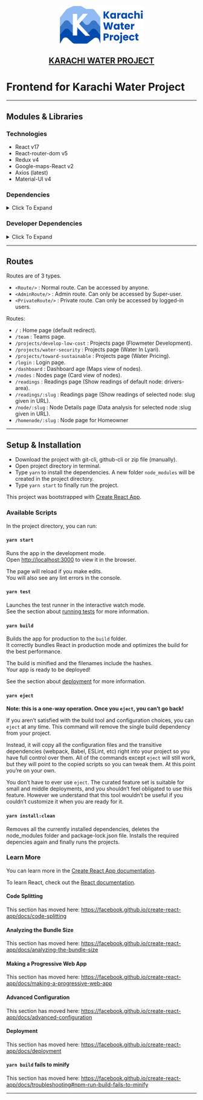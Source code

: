 <a href="https://www.karachiwaterproject.com/" style="color:inherit">
<p align="center">
<img height=100 src="./src/assets/img/kwp-logo.svg"/>
</p>
<h2 align="center">
KARACHI WATER PROJECT
</h2>
</a>

# Frontend for Karachi Water Project

---

## Modules & Libraries

### Technologies

- React v17
- React-router-dom v5
- Redux v4
- Google-maps-React v2
- Axios (latest)
- Material-UI v4

### Dependencies

<details><summary>Click To Expand</summary>

```
"@babel/core" : "7.14.0"
"@material-ui/core": "4.11.4"
"@material-ui/icons": "4.11.2"
"@material-ui/lab": "^4.0.0-alpha.61"
"axios": "^0.24.0"
"chart.js": "^3.5.0"
"classnames": "2.3.1"
"dotenv": "^10.0.0"
"google-maps-react": "^2.0.6"
"moment": "2.29.1"
"node-sass": "6.0.0"
"nouislider": "15.1.0"
"prop-types": "^15.8.0"
"react": "17.0.2"
"react-chartjs-2": "^3.0.4"
"react-datetime": "3.0.4"
"react-datetime-picker": "^3.4.3"
"react-dom": "17.0.2"
"react-error-overlay": "6.0.9"
"react-paginate": "^8.1.0"
"react-redux": "^7.2.6"
"react-router-dom": "5.2.0"
"react-scripts": "4.0.3"
"react-slick": "0.28.1"
"redux": "^4.1.2"
"redux-thunk": "^2.4.1"
"uuid": "^8.3.2"
```

</details>

### Developer Dependencies

<details><summary>Click To Expand</summary>

```
"@babel/cli": "7.13.16"
"@babel/plugin-proposal-class-properties": "7.13.0"
"@babel/preset-env": "7.14.1"
"@babel/preset-react": "7.13.13"
"eslint-plugin-react": "7.23.2"
```

</details>

---

## Routes

Routes are of 3 types.

- `<Route/>` : Normal route. Can be accessed by anyone.
- `<AdminRoute/>` : Admin route. Can only be accessed by Super-user.
- `<PrivateRoute/>` : Private route. Can only be accessed by logged-in users.

Routes:

- `/` : Home page (default redirect).
- `/team` : Teams page.
- `/projects/develop-low-cost` : Projects page (Flowmeter Development).
- `/projects/water-security` : Projects page (Water In Lyari).
- `/projects/toward-sustainable` : Projects page (Water Pricing).
- `/login` : Login page.
- `/dashboard` : Dashboard age (Maps view of nodes).
- `/nodes` : Nodes page (Card view of nodes).
- `/readings` : Readings page (Show readings of default node: drivers-area).
- `/readings/:slug` : Readings page (Show readings of selected node: slug given in URL).
- `/node/:slug` : Node Details page (Data analysis for selected node :slug given in URL).
- `/homenode/:slug` : Node page for Homeowner

---

## Setup & Installation

- Download the project with git-cli, github-cli or zip file (manually).
- Open project directory in terminal.
- Type `yarn` to install the dependencies. A new folder `node_modules` will be created in the project directory.
- Type `yarn start` to finally run the project.

This project was bootstrapped with [Create React App](https://github.com/facebook/create-react-app).

### Available Scripts

In the project directory, you can run:

#### `yarn start`

Runs the app in the development mode.<br />
Open [http://localhost:3000](http://localhost:3000) to view it in the browser.

The page will reload if you make edits.<br />
You will also see any lint errors in the console.

#### `yarn test`

Launches the test runner in the interactive watch mode.<br />
See the section about [running tests](https://facebook.github.io/create-react-app/docs/running-tests) for more information.

#### `yarn build`

Builds the app for production to the `build` folder.<br />
It correctly bundles React in production mode and optimizes the build for the best performance.

The build is minified and the filenames include the hashes.<br />
Your app is ready to be deployed!

See the section about [deployment](https://facebook.github.io/create-react-app/docs/deployment) for more information.

#### `yarn eject`

**Note: this is a one-way operation. Once you `eject`, you can’t go back!**

If you aren’t satisfied with the build tool and configuration choices, you can `eject` at any time. This command will remove the single build dependency from your project.

Instead, it will copy all the configuration files and the transitive dependencies (webpack, Babel, ESLint, etc) right into your project so you have full control over them. All of the commands except `eject` will still work, but they will point to the copied scripts so you can tweak them. At this point you’re on your own.

You don’t have to ever use `eject`. The curated feature set is suitable for small and middle deployments, and you shouldn’t feel obligated to use this feature. However we understand that this tool wouldn’t be useful if you couldn’t customize it when you are ready for it.

#### `yarn install:clean`

Removes all the currently installed dependencies, deletes the node_modules folder and package-lock.json file. Installs the required depencies again and finally runs the projects.

### Learn More

You can learn more in the [Create React App documentation](https://facebook.github.io/create-react-app/docs/getting-started).

To learn React, check out the [React documentation](https://reactjs.org/).

#### Code Splitting

This section has moved here: https://facebook.github.io/create-react-app/docs/code-splitting

#### Analyzing the Bundle Size

This section has moved here: https://facebook.github.io/create-react-app/docs/analyzing-the-bundle-size

#### Making a Progressive Web App

This section has moved here: https://facebook.github.io/create-react-app/docs/making-a-progressive-web-app

#### Advanced Configuration

This section has moved here: https://facebook.github.io/create-react-app/docs/advanced-configuration

#### Deployment

This section has moved here: https://facebook.github.io/create-react-app/docs/deployment

#### `yarn build` fails to minify

This section has moved here: https://facebook.github.io/create-react-app/docs/troubleshooting#npm-run-build-fails-to-minify

---
